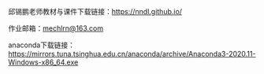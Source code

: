 邱锡鹏老师教材与课件下载链接：https://nndl.github.io/ 

作业邮箱：mechlrn@163.com

anaconda下载链接： https://mirrors.tuna.tsinghua.edu.cn/anaconda/archive/Anaconda3-2020.11-Windows-x86_64.exe

 

